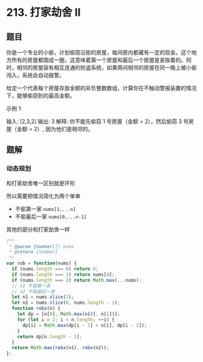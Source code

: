 # 213. 打家劫舍 II

## 题目

你是一个专业的小偷，计划偷窃沿街的房屋，每间房内都藏有一定的现金。这个地方所有的房屋都围成一圈，这意味着第一个房屋和最后一个房屋是紧挨着的。同时，相邻的房屋装有相互连通的防盗系统，如果两间相邻的房屋在同一晚上被小偷闯入，系统会自动报警。

给定一个代表每个房屋存放金额的非负整数数组，计算你在不触动警报装置的情况下，能够偷窃到的最高金额。

示例 1:

输入: [2,3,2]
输出: 3
解释: 你不能先偷窃 1 号房屋（金额 = 2），然后偷窃 3 号房屋（金额 = 2）, 因为他们是相邻的。

## 题解

### 动态规划

和打家劫舍唯一区别就是环形

所以需要把情况简化为两个单串

- 不偷第一家 `nums[1,...n]`
- 不偷最后一家 `nums[0,...n-1]`

其他的部分和打家劫舍一样

```js
/**
 * @param {number[]} nums
 * @return {number}
 */
var rob = function(nums) {
  if (nums.length === 0) return 0;
  if (nums.length === 1) return nums[0];
  if (nums.length === 2) return Math.max(...nums);
  // n1 不偷第一家
  // n2 不偷最后一家
  let n1 = nums.slice(1);
  let n2 = nums.slice(0, nums.length - 1);
  function robx(n) {
    let dp = [n[0], Math.max(n[0], n[1])];
    for (let i = 2; i < n.length; ++i) {
      dp[i] = Math.max(dp[i - 2] + n[i], dp[i - 1]);
    }
    return dp[n.length - 1];
  }
  return Math.max(robx(n1), robx(n2));
};
```
